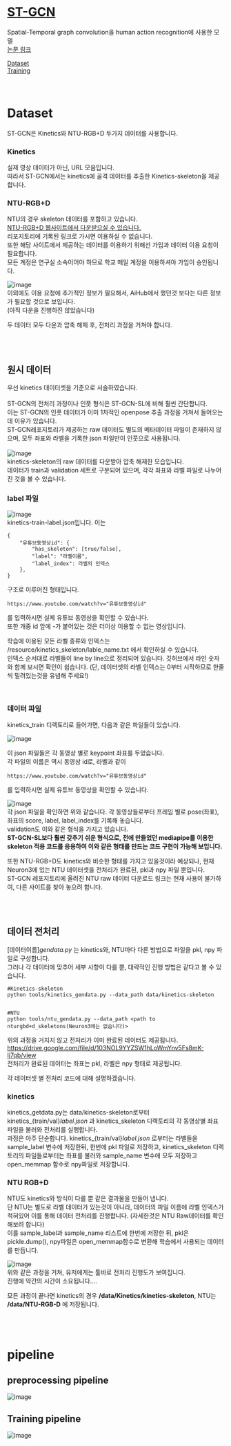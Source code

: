 # [ST-GCN](https://github.com/yysijie/st-gcn)
Spatial-Temporal graph convolution을 human action recognition에 사용한 모델  
[논문 링크](https://github.com/yysijie/st-gcn)  

[Dataset](https://github.com/LimSuH/NIL-st-gcn/edit/main/ST-GCN-SL_README.md#dataset)  
[Training](https://github.com/LimSuH/NIL-st-gcn/edit/main/ST-GCN-SL_README.md#training)
<br/><br/><br/>


# Dataset
ST-GCN은 Kinetics와 NTU-RGB+D 두가지 데이터를 사용합니다.  

### Kinetics  
실제 영상 데이터가 아닌, URL 모음입니다.  
따라서 ST-GCN에서는 kinetics에 골격 데이터를 추출한 Kinetics-skeleton을 제공합니다.  

### NTU-RGB+D  
NTU의 경우 skeleton 데이터를 포함하고 있습니다.  
[NTU-RGB+D 웹사이트에서 다운받으실 수 있습니다.](https://rose1.ntu.edu.sg/)  
리포지토리에 기록된 링크로 가시면 이용하실 수 없습니다.  
또한 해당 사이트에서 제공하는 데이터를 이용하기 위해선 가입과 데이터 이용 요청이 필요합니다.  
모든 계정은 연구실 소속이어야 하므로 학교 메일 계정을 이용하셔야 가입이 승인됩니다.  
  
  
![image](https://user-images.githubusercontent.com/82634312/180881999-45f1d7c4-60ff-4d7a-9fa9-f90a11d2505f.png)  
이외에도 이용 요청에 추가적인 정보가 필요해서, AiHub에서 했던것 보다는 다른 정보가 필요할 것으로 보입니다.  
(아직 다운을 진행하진 않았습니다)  
  


두 데이터 모두 다운과 압축 해제 후, 전처리 과정을 거쳐야 합니다.  


  
</br></br>
## 원시 데이터  
우선 kinetics 데이터셋을 기준으로 서술하였습니다.  
</br>
ST-GCN의 전처리 과정이나 인풋 형식은 ST-GCN-SL에 비해 훨씬 간단합니다.  
이는 ST-GCN의 인풋 데이터가 이미 1차적인 openpose 추출 과정을 거쳐서 들어오는데 이유가 있습니다.  
ST-GCN레포지토리가 제공하는 raw 데이터도 별도의 메타데이터 파일이 존재하지 않으며, 모두 좌표와 라벨을 기록한 json 파일만이 인풋으로 사용됩니다.  
</br>
![image](https://user-images.githubusercontent.com/82634312/180869950-467718ea-d817-412a-aac1-486a075f8ef9.png)  
kinetics-skeleton의 raw 데이터를 다운받아 압축 해제한 모습입니다.  
데이터가 train과 validation 세트로 구분되어 있으며, 각각 좌표와 라벨 파일로 나누어진 것을 볼 수 있습니다.  
  
### label 파일
![image](https://user-images.githubusercontent.com/82634312/180870395-63025cc0-046f-4f5f-9331-493b8a511c09.png)  
kinetics-train-label.json입니다. 이는  
```
{
    "유튜브동영상id": {
        "has_skeleton": [true/false], 
        "label": "라벨이름", 
        "label_index": 라벨의 인덱스
    }, 
}  
```  

구조로 이루어진 형태입니다.  
```
https://www.youtube.com/watch?v="유튜브동영상id"
```  
를 입력하시면 실제 유튜브 동영상을 확인할 수 있습니다.    
또한 개중 id 앞에 -가 붙어있는 것은 더이상 이용할 수 없는 영상입니다.  
  
학습에 이용된 모든 라벨 종류와 인덱스는 /resource/kinetics_skeleton/lable_name.txt 에서 확인하실 수 있습니다.  
인덱스 순서대로 라벨들이 line by line으로 정리되어 있습니다. 깃허브에서 라인 숫자와 함께 보시면 확인이 쉽습니다. (단, 데이터셋의 라벨 인덱스는 0부터 시작하므로 한줄씩 밀려있는것을 유념해 주세요!)  

</br>

### 데이터 파일  

kinetics_train 디렉토리로 들어가면, 다음과 같은 파일들이 있습니다.  
  
  
![image](https://user-images.githubusercontent.com/82634312/180872317-04ebc3df-8408-4afe-a686-e3ead865254f.png)  
  
이 json 파일들은 각 동영상 별로 keypoint 좌표를 두었습니다.  
각 파일의 이름은 역시 동영상 id로, 라벨과 같이  
```
https://www.youtube.com/watch?v="유튜브동영상id"
```  
를 입력하시면 실제 유튜브 동영상을 확인할 수 있습니다.  
  
  
![image](https://user-images.githubusercontent.com/82634312/180872876-412c19d3-7feb-47e0-bd43-b86d6a42f835.png)  
각 json 파일을 확인하면 위와 같습니다. 각 동영상들로부터 프레임 별로 pose(좌표), 좌표의 score, label, label_index를 기록해 놓습니다.  
validation도 이와 같은 형식을 가지고 있습니다.  
**ST-GCN-SL보다 훨씬 갖추기 쉬운 형식으로, 전에 만들었던 mediapipe를 이용한 skeleton 적용 코드를 응용하여 이와 같은 형태를 만드는 코드 구현이 가능해 보입니다.**  
  
또한 NTU-RGB+D도 kinetics와 비슷한 형태를 가지고 있을것이라 예상되나, 현재 Neuron3에 있는 NTU 데이터셋을 전처리가 완료된, pkl과 npy 파일 뿐입니다.  
ST-GCN 레포지토리에 올려진 NTU raw 데이터 다운로드 링크는 현재 사용이 불가하여, 다른 사이트를 찾아 놓으려 합니다.

</br></br>
## 데이터 전처리  

[데이터이름]_gendata.py_ 는 kinetics와, NTU마다 다른 방법으로 파일을 pkl, npy 파일로 구성합니다.  
그러나 각 데이터에 맞추어 세부 사항이 다를 뿐, 대략적인 진행 방법은 같다고 볼 수 있습니다.  

```
#Kinetics-skeleton
python tools/kinetics_gendata.py --data_path data/kinetics-skeleton  
  

#NTU  
python tools/ntu_gendata.py --data_path <path to nturgbd+d_skeletons(Neuron3에는 없습니다)>
```
  
  
위의 과정을 거치지 않고 전처리가 이미 완료된 데이터도 제공됩니다.  
https://drive.google.com/file/d/103NOL9YYZSW1hLoWmYnv5Fs8mK-Ij7qb/view  
전처리가 완료된 데이터는 좌표는 pkl, 라벨은 npy 형태로 제공됩니다.  
  
각 데이터셋 별 전처리 코드에 대해 설명하겠습니다.  
  
  

### kinetics  
kinetics_getdata.py는 data/kinetics-skeleton로부터 kinetics_{train/val}_label.json_ 과 kinetics_skeleton 디렉토리의 각 동영상별 좌표 파일을 불러와 전처리를 실행합니다.  
과정은 아주 단순합니다.  kinetics_{train/val}_label.json_ 로부터는 라벨들을 sample_label 변수에 저장한뒤, 한번에 pkl 파일로 저장하고, kinetics_skeleton 디렉토리의 파일들로부터는 좌표를 불러와 sample_name 변수에 모두 저장하고 open_memmap 함수로 npy파일로 저장합니다.



### NTU RGB+D  
NTU도 kinetics와 방식이 다를 뿐 같은 결과물을 만들어 냅니다.  
단 NTU는 별도로 라벨 데이터가 있는것이 아니라, 데이터의 파일 이름에 라벨 인덱스가 적혀있어 이를 통해 데이터 전처리를 진행합니다. (자세한것은 NTU Raw데이터를 확인해보려 합니다)   
이를 sample_label과 sample_name 리스트에 한번에 저장한 뒤, pkl은 pickle.dump(), npy파일은 open_memmap함수로 변환해 학습에서 사용되는 데이터를 만듭니다.

![image](https://user-images.githubusercontent.com/82634312/180882420-30541104-96a6-4708-af80-5b6ff7e072af.png)  
위와 같은 과정을 거쳐, 유저에게는 툴바로 전처리 진행도가 보여집니다.  
진행에 약간의 시간이 소요됩니다....  
  
  
모든 과정이 끝나면 kinetics의 경우 **/data/Kinetics/kinetics-skeleton**, NTU는 **/data/NTU-RGB-D** 에 저장됩니다.  
</br></br></br>


# pipeline  
## preprocessing pipeline  
![image](https://user-images.githubusercontent.com/82634312/182273786-be09d992-eaa9-4f12-b9d4-c580a45deae3.png)



## Training pipeline  
![image](https://user-images.githubusercontent.com/82634312/182276257-14297e1a-c529-458f-972d-7162fc099845.png)





